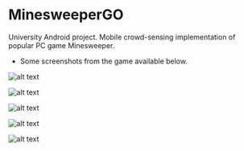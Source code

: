 # MinesweeperGO
University Android project. Mobile crowd-sensing implementation of popular PC game Minesweeper.
- Some screenshots from the game available below.

![alt text](https://i.imgur.com/5Xmv5YJ.png)

![alt text](https://i.imgur.com/sF3tez0.png)

![alt text](https://i.imgur.com/XvLmmYu.png)

![alt text](https://i.imgur.com/IP7gFFD.png)

![alt text](https://i.imgur.com/mSNYNj3.png)


